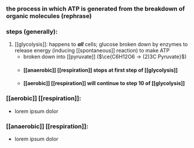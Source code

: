 ### the process in which ATP is generated from the breakdown of organic molecules (**rephrase**)

### steps (generally):
1. [[glycolysis]]: happens to ***all*** cells; glucose broken down by enzymes to release energy (inducing [[spontaneous]] reaction) to make ATP
	- broken down into [[pyruvate]] ($\ce{C6H12O6 -> (2)3C Pyruvate}$)
	- #### [[anaerobic]] [[respiration]] stops at first step of [[glycolysis]]
	- #### [[aerobic]] [[respiration]] will continue to step 10 of [[glycolysis]]

### [[aerobic]] [[respiration]]: 
- lorem ipsum dolor

### [[anaerobic]] [[respiration]]:
- lorem ipsum dolor